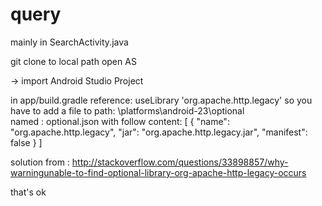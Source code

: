 # query
mainly in SearchActivity.java

git clone to local path
open AS

-> import Android Studio Project

in app/build.gradle reference: useLibrary 'org.apache.http.legacy'
so you have to add a file to path: <sdk-path>\platforms\android-23\optional\
named : optional.json
with follow content:
[
  {
    "name": "org.apache.http.legacy",
    "jar": "org.apache.http.legacy.jar",
    "manifest": false
  }
]


solution from :
http://stackoverflow.com/questions/33898857/why-warningunable-to-find-optional-library-org-apache-http-legacy-occurs

that's ok
